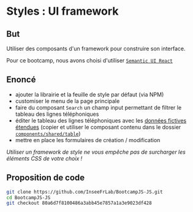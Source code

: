 # Styles : UI framework

## But

Utiliser des composants d'un framework pour construire son interface.

Pour ce bootcamp, nous avons choisi d'utiliser [`Semantic UI React`](https://react.semantic-ui.com/)

## Enoncé

- ajouter la librairie et la feuille de style par défaut (via NPM)
- customiser le menu de la page principale
- faire du composant `Search` un champ input permettant de filtrer le tableau des lignes téléphoniques
- éditer le tableau des lignes téléphoniques avec les [données fictives étendues](https://github.com/InseeFrLab/BootcampJS-JS/blob/master/src/utils/fake-list.js) (copier et utiliser le composant contenu dans le dossier [`components/shared/table`](https://github.com/InseeFrLab/BootcampJS-JS/tree/master/src/components/shared/table))
- mettre en place les formulaires de création / modification

_Utiliser un framework de style ne vous empêche pas de surcharger les éléments CSS de votre choix !_

## Proposition de code

```bash
git clone https://github.com/InseeFrLab/BootcampJS-JS.git
cd BootcampJS-JS
git checkout 80a6d7f8100486a3abb45e7857a1a3e9023df428
```
